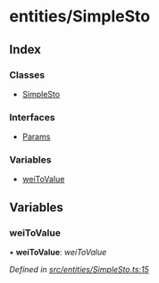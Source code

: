 # entities/SimpleSto

## Index

### Classes

* [SimpleSto](../classes/_entities_simplesto_.simplesto.md)

### Interfaces

* [Params](../interfaces/_entities_simplesto_.params.md)

### Variables

* [weiToValue](_entities_simplesto_.md#weitovalue)

## Variables

### weiToValue

• **weiToValue**: _weiToValue_

_Defined in_ [_src/entities/SimpleSto.ts:15_](https://github.com/PolymathNetwork/polymath-sdk/blob/e8bbc1e/src/entities/SimpleSto.ts#L15)

